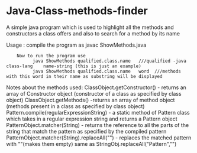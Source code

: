# Java-Class-methods-finder
A simple java program which is used to highlight all the methods and constructors a class offers and also to search for a method by its name


Usage : compile the program as
              javac ShowMethods.java

        Now to run the program use
              java ShowMethods qualified.class.name   ///qualified -java    class-lang    name-string (this is just an example)
              java ShowMethods qualified.class.name   word  ///methods with this word in their name as substring will be displayed


Notes about the methods used:
        ClassObject.getConstructor() - returns an array of Constructor object (constructor of a class as specified by class object)
        ClassObject.getMethods() -returns an array of method object (methods present in a class as specified by class object)
        Pattern.compile(regularExpressionString) - a static method of Pattern class which takes in a regular expression string and returns a Pattern object 
        PatternObject.matcher(String) - returns the reference to all the parts of the string that match the pattern as specified by the compiled pattern
        PatternObject.matcher(String).replaceAll("") - replaces the matched pattern with ""(makes them empty)
                                                       same as StringObj.replaceAll("Pattern","")
